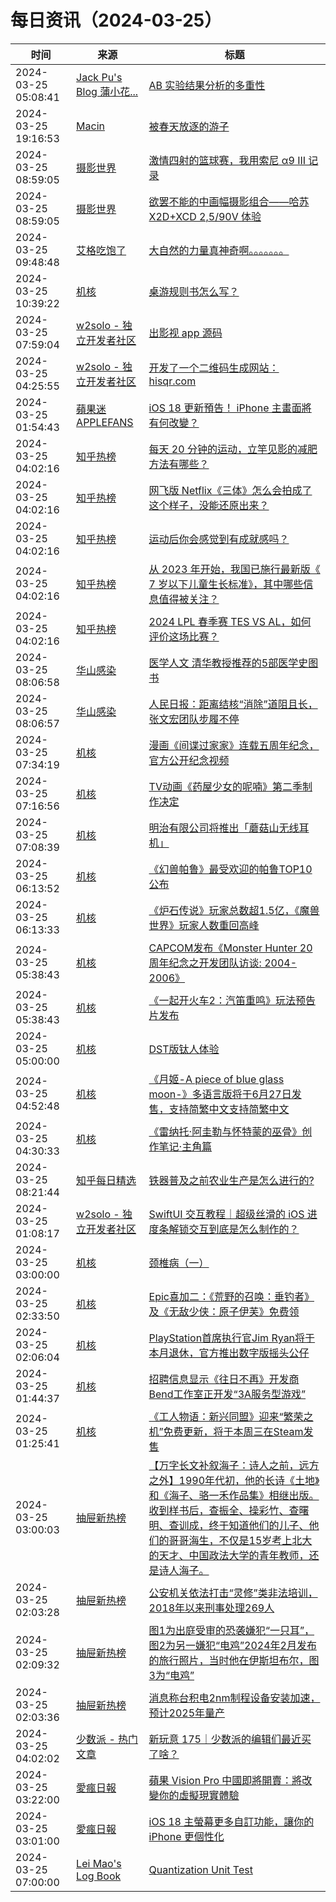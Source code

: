 ﻿# 每日资讯（2024-03-25）

|时间|来源|标题|
|---|---|---|
|2024-03-25 05:08:41|[Jack Pu's Blog 蒲小花...](https://www.jackpu.com/rss/)|[AB 实验结果分析的多重性](https://www.jackpu.com/ab-shi-yan-jie-guo-fen-xi-de-duo-zhong-xing/)|
|2024-03-25 19:16:53|[Macin](https://www.macin.org/atom.xml)|[被春天放逐的游子](https://macin.org/2024/03/25/bei-chun-tian-fang-zhu/)|
|2024-03-25 08:59:05|[摄影世界](https://feedx.net/rss/photoworld.xml)|[激情四射的篮球赛，我用索尼 α9 III 记录](https://www.photoworld.com.cn/post/176366)|
|2024-03-25 08:59:05|[摄影世界](https://feedx.net/rss/photoworld.xml)|[欲罢不能的中画幅摄影组合——哈苏 X2D+XCD 2,5/90V 体验](https://www.photoworld.com.cn/post/176334)|
|2024-03-25 09:48:48|[艾格吃饱了](https://feedpress.me/wx-aigechibaole)|[大自然的力量真神奇啊。。。。。。。](http://mp.weixin.qq.com/s?__biz=MjM5NTYxODQyMA%3D%3D&mid=2653450856&idx=1&sn=c692f000704d1531ae6be8324fcf3ffe)|
|2024-03-25 10:39:22|[机核](https://www.gcores.com/rss)|[桌游规则书怎么写？](https://www.gcores.com/articles/179412)|
|2024-03-25 07:59:04|[w2solo - 独立开发者社区](https://w2solo.com/topics/feed)|[出影视 app 源码](https://w2solo.com/topics/4503)|
|2024-03-25 04:25:55|[w2solo - 独立开发者社区](https://w2solo.com/topics/feed)|[开发了一个二维码生成网站： hisqr.com](https://w2solo.com/topics/4502)|
|2024-03-25 01:54:43|[蘋果迷 APPLEFANS](https://applefans.today/feed/)|[iOS 18 更新預告！ iPhone 主畫面將有何改變？](https://applefans.today/2024-03-ios-18-customizable-home-screen-rumor/)|
|2024-03-25 04:02:16|[知乎热榜](https://rss.mifaw.com/articles/5c8bb11a3c41f61efd36683e/5c919d543882afa09dff3fa3)|[每天 20 分钟的运动，立竿见影的减肥方法有哪些？](https://www.zhihu.com/question/649988055)|
|2024-03-25 04:02:16|[知乎热榜](https://rss.mifaw.com/articles/5c8bb11a3c41f61efd36683e/5c919d543882afa09dff3fa3)|[网飞版 Netflix《三体》怎么会拍成了这个样子，没能还原出来？](https://www.zhihu.com/question/649836325)|
|2024-03-25 04:02:16|[知乎热榜](https://rss.mifaw.com/articles/5c8bb11a3c41f61efd36683e/5c919d543882afa09dff3fa3)|[运动后你会感觉到有成就感吗？](https://www.zhihu.com/question/649976671)|
|2024-03-25 04:02:16|[知乎热榜](https://rss.mifaw.com/articles/5c8bb11a3c41f61efd36683e/5c919d543882afa09dff3fa3)|[从 2023 年开始，我国已施行最新版《 7 岁以下儿童生长标准》，其中哪些信息值得被关注？](https://www.zhihu.com/question/650008186)|
|2024-03-25 04:02:16|[知乎热榜](https://rss.mifaw.com/articles/5c8bb11a3c41f61efd36683e/5c919d543882afa09dff3fa3)|[2024 LPL 春季赛 TES VS AL，如何评价这场比赛？](https://www.zhihu.com/question/649974621)|
|2024-03-25 08:06:58|[华山感染](https://feedpress.me/wx-hsinfect)|[医学人文 清华教授推荐的5部医学史图书](http://mp.weixin.qq.com/s?__biz=Mzk0ODIzMjMxNQ%3D%3D&mid=2247502375&idx=2&sn=9c9c4cb16de24c873922bdfeaccec466)|
|2024-03-25 08:06:57|[华山感染](https://feedpress.me/wx-hsinfect)|[人民日报：距离结核“消除”道阻且长，张文宏团队步履不停](http://mp.weixin.qq.com/s?__biz=Mzk0ODIzMjMxNQ%3D%3D&mid=2247502375&idx=1&sn=f6d997e243c747512a3add7b7e8064a3)|
|2024-03-25 07:34:19|[机核](https://www.gcores.com/rss)|[漫画《间谍过家家》连载五周年纪念，官方公开纪念视频](https://www.gcores.com/articles/179404)|
|2024-03-25 07:16:56|[机核](https://www.gcores.com/rss)|[TV动画《药屋少女的呢喃》第二季制作决定](https://www.gcores.com/articles/179403)|
|2024-03-25 07:08:39|[机核](https://www.gcores.com/rss)|[明治有限公司将推出「蘑菇山无线耳机」](https://www.gcores.com/articles/179402)|
|2024-03-25 06:13:52|[机核](https://www.gcores.com/rss)|[《幻兽帕鲁》最受欢迎的帕鲁TOP10公布](https://www.gcores.com/articles/179399)|
|2024-03-25 06:13:33|[机核](https://www.gcores.com/rss)|[《炉石传说》玩家总数超1.5亿，《魔兽世界》玩家人数重回高峰](https://www.gcores.com/articles/179398)|
|2024-03-25 05:38:43|[机核](https://www.gcores.com/rss)|[CAPCOM发布《Monster Hunter 20周年纪念之开发团队访谈: 2004-2006》](https://www.gcores.com/articles/179397)|
|2024-03-25 05:38:43|[机核](https://www.gcores.com/rss)|[《一起开火车2：汽笛重鸣》玩法预告片发布](https://www.gcores.com/articles/179396)|
|2024-03-25 05:00:00|[机核](https://www.gcores.com/rss)|[DST版钛人体验](https://www.gcores.com/videos/179122)|
|2024-03-25 04:52:48|[机核](https://www.gcores.com/rss)|[《月姬-A piece of blue glass moon-》多语言版将于6月27日发售，支持简繁中文支持简繁中文](https://www.gcores.com/articles/179393)|
|2024-03-25 04:30:33|[机核](https://www.gcores.com/rss)|[《雷纳托·阿圭勒与怀特蒙的巫骨》创作笔记·主角篇](https://www.gcores.com/articles/179392)|
|2024-03-25 08:21:44|[知乎每日精选](https://www.zhihu.com/rss)|[铁器普及之前农业生产是怎么进行的?](http://www.zhihu.com/question/363545213/answer/3437805919?utm_campaign=rss&utm_medium=rss&utm_source=rss&utm_content=title)|
|2024-03-25 01:08:17|[w2solo - 独立开发者社区](https://w2solo.com/topics/feed)|[SwiftUI 交互教程｜超级丝滑的 iOS 进度条解锁交互到底是怎么制作的？](https://w2solo.com/topics/4501)|
|2024-03-25 03:00:00|[机核](https://www.gcores.com/rss)|[颈椎病（一）](https://www.gcores.com/articles/179338)|
|2024-03-25 02:33:50|[机核](https://www.gcores.com/rss)|[Epic喜加二：《荒野的召唤：垂钓者》及《无敌少侠：原子伊芙》免费领](https://www.gcores.com/articles/179388)|
|2024-03-25 02:06:04|[机核](https://www.gcores.com/rss)|[PlayStation首席执行官Jim Ryan将于本月退休，官方推出数字版摇头公仔](https://www.gcores.com/articles/179385)|
|2024-03-25 01:44:37|[机核](https://www.gcores.com/rss)|[招聘信息显示《往日不再》开发商Bend工作室正开发“3A服务型游戏”](https://www.gcores.com/articles/179383)|
|2024-03-25 01:25:41|[机核](https://www.gcores.com/rss)|[《工人物语：新兴同盟》迎来“繁荣之机”免费更新，将于本周三在Steam发售](https://www.gcores.com/articles/179382)|
|2024-03-25 03:00:03|[抽屉新热榜](http://dig.chouti.com/feed.xml)|[【万字长文补叙海子：诗人之前，远方之外】1990年代初，他的长诗《土地》和《海子、骆一禾作品集》相继出版。收到样书后，查振全、操彩竹、查曙明、查训成，终于知道他们的儿子、他们的哥哥海生，不仅是15岁考上北大的天才、中国政法大学的青年教师，还是诗人海子。](https://dig.chouti.com/link/41915369)|
|2024-03-25 02:03:28|[抽屉新热榜](http://dig.chouti.com/feed.xml)|[公安机关依法打击“灵修”类非法培训，2018年以来刑事处理269人](https://dig.chouti.com/link/41915059)|
|2024-03-25 02:09:32|[抽屉新热榜](http://dig.chouti.com/feed.xml)|[图1为出庭受审的恐袭嫌犯“一只耳”，图2为另一嫌犯“电鸡”2024年2月发布的旅行照片，当时他在伊斯坦布尔，图3为“电鸡”](https://dig.chouti.com/link/41915129)|
|2024-03-25 02:03:36|[抽屉新热榜](http://dig.chouti.com/feed.xml)|[消息称台积电2nm制程设备安装加速，预计2025年量产](https://dig.chouti.com/link/41915111)|
|2024-03-25 04:02:02|[少数派 - 热门文章](https://rss.mifaw.com/articles/5c8bb11a3c41f61efd36683e/5c92450e3882afa09dff5928)|[新玩意 175｜少数派的编辑们最近买了啥？](https://sspai.com/post/87432)|
|2024-03-25 03:22:00|[愛瘋日報](http://www.iphonetaiwan.org/feeds/posts/default)|[蘋果 Vision Pro 中國即將開賣：將改變你的虛擬現實體驗](https://www.iphonetaiwan.org/2024/03/apple-vision-pro-china-launch.html)|
|2024-03-25 03:01:00|[愛瘋日報](http://www.iphonetaiwan.org/feeds/posts/default)|[iOS 18 主螢幕更多自訂功能，讓你的 iPhone 更個性化](https://www.iphonetaiwan.org/2024/03/iphone-ios-18-wwdc.html)|
|2024-03-25 07:00:00|[Lei Mao's Log Book](https://leimao.github.io/atom.xml)|[Quantization Unit Test](https://leimao.github.io/blog/Quantization-Unit-Test/)|
